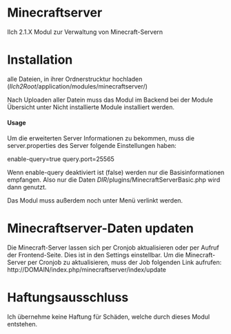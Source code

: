 # Minecraftserver
Ilch 2.1.X Modul zur Verwaltung von Minecraft-Servern

# Installation

alle Dateien, in ihrer Ordnerstrucktur hochladen (*Ilch2Root*/application/modules/minecraftserver/)

Nach Uploaden aller Datein muss das Modul im Backend bei der Module Übersicht unter Nicht installierte Module installiert werden.

#### Usage
Um die erweiterten Server Informationen zu bekommen, muss die server.properties des Server folgende Einstellungen haben:

enable-query=true
query.port=25565

Wenn enable-query deaktiviert ist (false) werden nur die Basisinformationen empfangen. Also nur die Daten _DIR_/plugins/MinecraftServerBasic.php wird dann genutzt.

Das Modul muss außerdem noch unter Menü verlinkt werden.

# Minecraftserver-Daten updaten
Die Minecraft-Server lassen sich per Cronjob aktualisieren oder per Aufruf der Frontend-Seite. Dies ist in den Settings einstellbar.
Um die Minecraft-Server per Cronjob zu aktualisieren, muss der Job folgenden Link aufrufen: http://DOMAIN/index.php/minecraftserver/index/update

# Haftungsausschluss
Ich übernehme keine Haftung für Schäden, welche durch dieses Modul entstehen. 


